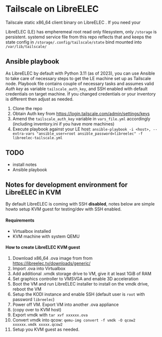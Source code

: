 # Tailscale on LibreELEC
Tailscale static x86_64 client binary on LibreELEC . If you need your 

LibreELEC (LE) has empheremeal root read only filesystem, only `/storage` is persistent. systemd service file from this repo reflects that and keeps the state config in `/storage/.config/tailscale/state` bind mounted into `/var/lib/tailscale/`

## Ansible playbook

As LibreELEC by default with Python 3.11 (as of 2023), you can use Ansible to take care of necessary steps to get the LE machine set up as Tailscale node. Playbook file contains couple of necessary tasks and assumes valid *Auth key* as variable `tailscale_auth_key`, and SSH enabled with default credentials on target machine. If you changed credentials or your inventory is different then adjust as needed.

1. Clone the repo
2. Obtain Auth key from https://login.tailscale.com/admin/settings/keys
3. Amend the `tailscale_auth_key` variable in `vars_file.yml` accordingly (including inventory.ini if you have more machines)
4. Execute playbook against your LE host:
 `ansible-playbook -i <host>, --extra-vars "ansible_user=root ansible_password=libreelec" -f libreelec-tailscale.yml`

## TODO

- install notes
- Ansible playbook

## Notes for development environment for LibreELEC in KVM

By default LibreELEC is coming with SSH **disabled**, notes below are simple howto setup KVM guest for testing/dev with SSH enabled.

#### Requirements

- Virtualbox installed
- KVM machine with system QEMU

#### How to create LibreELEC KVM guest 

1. Download x86_64 .ova image from from https://libreelec.tv/downloads/generic/
2. Import .ova into Virtualbox
3. Add additional .vmdk storage drive to VM, give it at least 1GiB of RAM
4. Set graphics controller to VMSVGA and enable 3D acceleration
5. Boot the VM and run LibreELEC installer to install on the vmdk drive, reboot the VM
6. Setup the KODI instance and enable SSH (default user is `root` with password `libreelec`)
7. Power off VM. Export VM into another .ova appliance 
8. (copy over to KVM host)
9. Export vmdk with `tar xvf xxxxxx.ova`
10. Convert vmdk into qcow:  `qemu-img convert -f vmdk -O qcow2 xxxxxx.vmdk xxxxx.qcow2`
11. Setup you KVM guest as needed.
